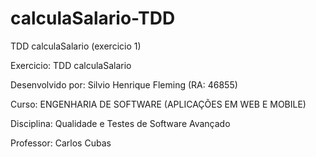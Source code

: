 # calculaSalario-TDD
TDD calculaSalario (exercicio 1)

Exercicio: TDD calculaSalario

Desenvolvido por: Silvio Henrique Fleming (RA: 46855)

Curso: ENGENHARIA DE SOFTWARE (APLICAÇÕES EM WEB E MOBILE)

Disciplina: Qualidade e Testes de Software Avançado

Professor: Carlos Cubas
